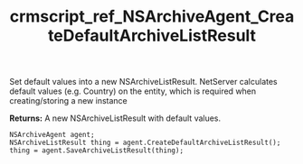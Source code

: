 ﻿---
title: crmscript_ref_NSArchiveAgent_CreateDefaultArchiveListResult
description: NSArchiveListResult CreateDefaultArchiveListResult()
intellisense: NSArchiveAgent.CreateDefaultArchiveListResult
keywords: NSArchiveAgent,CreateDefaultArchiveListResult
so.topic: reference
---
	  
Set default values into a new NSArchiveListResult.
NetServer calculates default values (e.g. Country) on the entity, which is required when creating/storing a new instance
	  
**Returns:** A new NSArchiveListResult with default values.

```crmscript
NSArchiveAgent agent;
NSArchiveListResult thing = agent.CreateDefaultArchiveListResult();
thing = agent.SaveArchiveListResult(thing);
```

